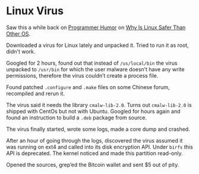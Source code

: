 # Linux Virus

Saw this a while back on [Programmer Humor](https://programmerhumor.io/) on [Why Is Linux Safer Than Other OS](https://programmerhumor.io/linux-memes/whyislinuxsaferthanotheros/).

Downloaded a virus for Linux lately and unpacked it. Tried to run it as root, didn't work.

Googled for 2 hours, found out that instead of `/us/local/bin` the virus unpacked to `/usr/bin` for which the user malware doesn’t have any write permissions, therefore the virus couldn’t create a process file.

Found patched `.configure` and `.make` files on some Chinese forum, recompiled and rerun it.

The virus said it needs the library `cmalw-lib-2.0`. Turns out `cmalw-lib-2.0` is shipped with CentOs but not with Ubuntu. Googled for hours again and found an instruction to build a `.deb` package from source.

The virus finally started, wrote some logs, made a core dump and crashed.

After an hour of going through the logs, discovered the virus assumed it was running on ext4 and called into its disk encryption API. Under `birfs` this API is deprecated. The kernel noticed and made this partition read-only.

Opened the sources, grep’ed the Bitcoin wallet and sent $5 out of pity.